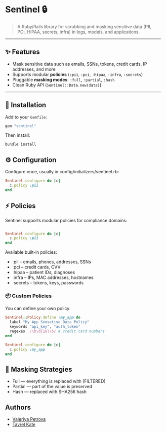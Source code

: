
# Sentinel 🔒

> A Ruby/Rails library for scrubbing and masking sensitive data (PII, PCI, HIPAA, secrets, infra) in logs, models, and applications.

---

## ✨ Features

- Mask sensitive data such as emails, SSNs, tokens, credit cards, IP addresses, and more
- Supports modular **policies** (`:pii`, `:pci`, `:hipaa`, `:infra`, `:secrets`)
- Pluggable **masking modes**: `:full`, `:partial`, `:hash`
- Clean Ruby API (`Sentinel::Data.new(data)`)

---

## 🚀 Installation

Add to your `Gemfile`:

```ruby
gem "sentinel"
```

Then install:
```bash
bundle install
```


## ⚙️ Configuration

Configure once, usually in config/initializers/sentinel.rb:

```ruby
Sentinel.configure do |c|
  c.policy :pii
end
```


## ⚡ Policies

Sentinel supports modular policies for compliance domains:

```ruby

Sentinel.configure do |c|
  c.policy :pii
end
```

Available built-in policies:

- :pii – emails, phones, addresses, SSNs
- :pci – credit cards, CVV
- :hipaa – patient IDs, diagnoses
- :infra – IPs, MAC addresses, hostnames
- :secrets – tokens, keys, passwords


### 📦 Custom Policies

You can define your own policy:
```ruby
Sentinel::Policy.define :my_app do
  label "My App Sensetive Data Policy"
  keywords "api_key", "auth_token"
  regexes  /\b\d{16}\b/ # credit card numbers
end

Sentinel.configure do |c|
  c.policy :my_app
end
```

## 🔑 Masking Strategies

- Full — everything is replaced with [FILTERED]
- Partial — part of the value is preserved
- Hash — replaced with SHA256 hash


## Authors

- [Valeriya Petrova](https://github.com/piatrova-valeriya1999)
- [Tavrel Kate](https://github.com/tavrelkate)
